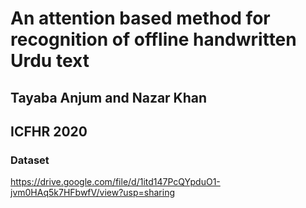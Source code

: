 # An attention based method for recognition of offline handwritten Urdu text
## Tayaba Anjum and Nazar Khan
## ICFHR 2020

### Dataset
https://drive.google.com/file/d/1itd147PcQYpduO1-jvm0HAq5k7HFbwfV/view?usp=sharing
